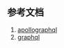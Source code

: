 ## 参考文档

1. [apollographql](https://www.apollographql.com/docs/react/basics/setup.html)
2. [graphql](http://graphql.cn)